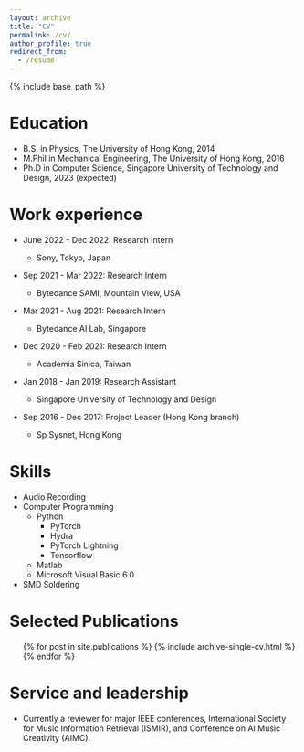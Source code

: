 ```yaml
---
layout: archive
title: "CV"
permalink: /cv/
author_profile: true
redirect_from:
  - /resume
---
```


{% include base_path %}

Education
======
* B.S. in Physics, The University of Hong Kong, 2014
* M.Phil in Mechanical Engineering, The University of Hong Kong, 2016
* Ph.D in Computer Science, Singapore University of Technology and Design, 2023 (expected)

Work experience
======
* June 2022 - Dec 2022: Research Intern
  * Sony, Tokyo, Japan

* Sep 2021 - Mar 2022: Research Intern
  * Bytedance SAMI, Mountain View, USA

* Mar 2021 - Aug 2021: Research Intern
  * Bytedance AI Lab, Singapore
  
* Dec 2020 - Feb 2021: Research Intern
  * Academia Sinica, Taiwan

* Jan 2018 - Jan 2019: Research Assistant
  * Singapore University of Technology and Design

* Sep 2016 - Dec 2017: Project Leader (Hong Kong branch)
  * Sp Sysnet, Hong Kong  
  
Skills
======
* Audio Recording
* Computer Programming
  * Python
    * PyTorch
    * Hydra
    * PyTorch Lightning
    * Tensorflow
  * Matlab
  * Microsoft Visual Basic 6.0
* SMD Soldering

Selected Publications
======
  <ul>{% for post in site.publications %}
    {% include archive-single-cv.html %}
  {% endfor %}</ul>

  
Service and leadership
======
* Currently a reviewer for major IEEE conferences, International Society for Music Information Retrieval (ISMIR), and Conference on AI Music Creativity (AIMC).
